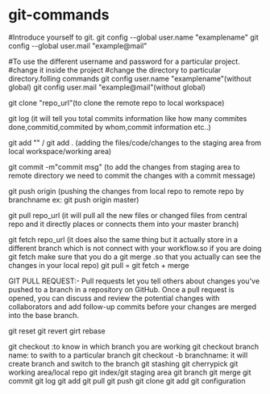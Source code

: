 # git-commands

#Introduce yourself to git.
git config --global user.name "examplename"
git config --global user.mail "example@mail"

#To use the different username and password for a particular project.
#change it inside the project
 #change the directory to particular directory.folling commands
git config user.name "examplename"(without global)
git config user.mail "example@mail"(without global)

git clone "repo_url"(to clone the remote repo to local workspace)

git log (it will tell you total commits information like how many commites done,commitid,commited by whom,commit information etc..)

git add "<filename>" / git add . (adding the files/code/changes to the staging area from local workspace/working area)
 
git commit -m"commit msg" (to add the changes from staging area to remote directory we need to commit the changes with a commit message)

git push origin <branch name> (pushing the changes from local repo to remote repo by branchname ex: git push origin master)
 
git pull repo_url (it will pull all the new files or changed files from central repo and it directly places or connects them into your master branch)

git fetch repo_url (it does also the same thing but it actually store in a different branch which is not connect with your workflow.so if you are doing git fetch make sure that you do a git merge .so that you actually can see the changes in your local repo)
git pull = git fetch + merge

GIT PULL REQUEST:-
Pull requests let you tell others about changes you've pushed to a branch in a repository on GitHub. Once a pull request is opened, you can discuss and review the potential changes with collaborators and add follow-up commits before your changes are merged into the base branch.

git reset 
git revert 
girt rebase

git checkout :to know in which branch you are working
git checkout branch name: to swith to a particular branch
git checkout -b branchname: it will create branch and switch to the branch
git stashing
git cherrypick
git working area/local repo
git index/git staging area
git branch
git merge
git commit
git log
git add
git pull 
git push
git clone
git add
git configuration

